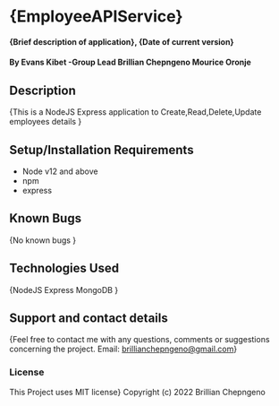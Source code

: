 # {EmployeeAPIService}
#### {Brief description of application}, {Date of current version}
#### By Evans Kibet -Group Lead Brillian Chepngeno Mourice Oronje

## Description
{This is a NodeJS Express application to Create,Read,Delete,Update employees details  }
## Setup/Installation Requirements
* Node v12 and above
* npm
* express
## Known Bugs
{No known bugs }
## Technologies Used
{NodeJS
Express
MongoDB }
## Support and contact details
{Feel free to contact me with any questions, comments or suggestions concerning the project. Email: brillianchepngeno@gmail.com}
### License
This Project uses MIT license} Copyright (c) 2022 Brillian Chepngeno

